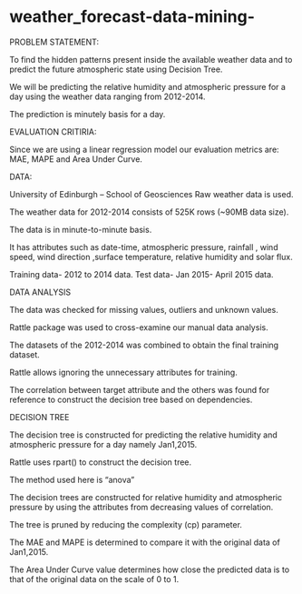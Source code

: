 # weather_forecast-data-mining-

PROBLEM STATEMENT:

To find the hidden patterns present inside the available weather
data and to predict the future atmospheric state using Decision
Tree.

We will be predicting the relative humidity and atmospheric pressure
for a day using the weather data ranging from 2012-2014.

The prediction is minutely basis for a day.


EVALUATION CRITIRIA:


Since we are using a linear regression model our evaluation metrics
are: MAE, MAPE and Area Under Curve.


DATA:


University of Edinburgh – School of Geosciences Raw weather data
is used.


The weather data for 2012-2014 consists of 525K rows (~90MB data
size).


The data is in minute-to-minute basis.


It has attributes such as date-time, atmospheric pressure, rainfall ,
wind speed, wind direction ,surface temperature, relative humidity
and solar flux.


Training data- 2012 to 2014 data. Test data- Jan 2015- April 2015
data.

DATA ANALYSIS


The data was checked for missing values, outliers and
unknown values.


Rattle package was used to cross-examine our manual
data analysis.


The datasets of the 2012-2014 was combined to obtain
the final training dataset.


Rattle allows ignoring the unnecessary attributes for
training.


The correlation between target attribute and the others
was found for reference to construct the decision tree
based on dependencies.


DECISION TREE


The decision tree is constructed for predicting the relative
humidity and atmospheric pressure for a day namely
Jan1,2015.


Rattle uses rpart() to construct the decision tree.


The method used here is “anova”


The decision trees are constructed for relative humidity
and atmospheric pressure by using the attributes from
decreasing values of correlation.


The tree is pruned by reducing the complexity (cp)
parameter.


The MAE and MAPE is determined to compare it with the
original data of Jan1,2015.


The Area Under Curve value determines how close the
predicted data is to that of the original data on the scale of
0 to 1.

